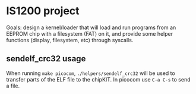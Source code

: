# IS1200 project
Goals: design a kernel/loader that will load and run programs
from an EEPROM chip with a filesystem (FAT) on it, and provide
some helper functions (display, filesystem, etc) through syscalls.

## sendelf_crc32 usage
When running `make picocom`, `./helpers/sendelf_crc32` will be used
to transfer parts of the ELF file to the chipKIT. In picocom use
`C-a C-s` to send a file.
